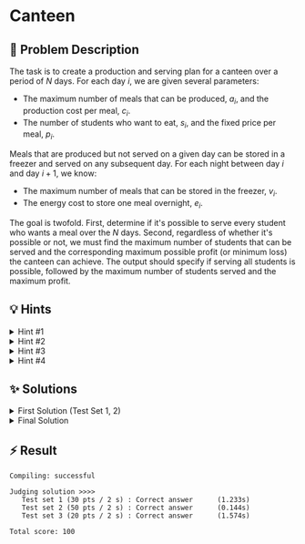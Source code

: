 # Canteen

## 📝 Problem Description

The task is to create a production and serving plan for a canteen over a period of $N$ days. For each day $i$, we are given several parameters:
*   The maximum number of meals that can be produced, $a_i$, and the production cost per meal, $c_i$.
*   The number of students who want to eat, $s_i$, and the fixed price per meal, $p_i$.

Meals that are produced but not served on a given day can be stored in a freezer and served on any subsequent day. For each night between day $i$ and day $i+1$, we know:
*   The maximum number of meals that can be stored in the freezer, $v_i$.
*   The energy cost to store one meal overnight, $e_i$.

The goal is twofold. First, determine if it's possible to serve every student who wants a meal over the $N$ days. Second, regardless of whether it's possible or not, we must find the maximum number of students that can be served and the corresponding maximum possible profit (or minimum loss) the canteen can achieve. The output should specify if serving all students is possible, followed by the maximum number of students served and the maximum profit.

## 💡 Hints

<details>
<summary>Hint #1</summary>
This problem involves managing a resource (meals) that flows through a system over time. Meals are created (production), consumed (by students), and can be passed from one day to the next (storage). This structure suggests modeling the problem as a network where we need to optimize the flow of this resource.
</details>
<details>
<summary>Hint #2</summary>
This problem can be effectively modeled as a flow network. Consider what the nodes, edges, capacities, and costs in such a network could represent. How can you model the progression of days? Each day could be a node, and edges could represent production, consumption, and storage between days.
</details>
<details>
<summary>Hint #3</summary>
The objective is to serve the maximum number of students (which is equivalent to maximizing the flow of meals to students) while also maximizing profit (which is equivalent to minimizing total cost). This dual objective is the hallmark of a **Min-Cost Max-Flow** problem. Think carefully about how to represent profit within a cost-minimization framework. A common technique is to model revenue as a negative cost.
</details>
<details>
<summary>Hint #4</summary>
Standard algorithms for Min-Cost Max-Flow can be inefficient if the graph contains edges with negative costs. The cycle-canceling algorithm, which handles such cases, is often too slow for larger constraints. Is it possible to remodel the problem to eliminate negative costs? Instead of maximizing profit directly, consider minimizing "costs" plus "lost opportunity." For example, if the maximum possible price for a meal is $P_{max}$, selling a meal for price $p_i$ can be viewed as incurring a cost of $P_{max} - p_i$. This transformation can make all edge weights non-negative, allowing for more efficient algorithms.
</details>

## ✨ Solutions

<details>
<summary>First Solution (Test Set 1, 2)</summary>
This problem can be modeled as a **Min-Cost Max-Flow** problem. We want to maximize the number of served students (the "flow") while maximizing the profit (which is equivalent to minimizing the "cost").

### Graph Construction

We construct a flow network with a source node `S`, a sink node `T`, and one node for each of the $N$ days. The edges will represent the production, consumption, and storage of meals.

1.  **Nodes:**
    *   A source node `S`.
    *   A sink node `T`.
    *   $N$ nodes, one for each day $i \in \{0, 1, \dots, N-1\}$.

2.  **Edges:**
    *   **Production:** For each day $i$, we add an edge from `S` to node $i$. This represents the meals produced on that day.
        *   **Capacity:** $a_i$ (the maximum number of meals that can be produced).
        *   **Cost:** $c_i$ (the cost to produce one meal).
    *   **Consumption:** For each day $i$, we add an edge from node $i$ to `T`. This represents meals being sold to students.
        *   **Capacity:** $s_i$ (the number of students wanting a meal).
        *   **Cost:** $-p_i$. We use a negative cost to model the revenue (profit) from selling a meal. Minimizing a negative profit is equivalent to maximizing it.
    *   **Storage (Freezer):** For each day $i$ from $0$ to $N-2$, we add an edge from node $i$ to node $i+1$. This represents storing leftover meals overnight.
        *   **Capacity:** $v_i$ (the freezer's capacity).
        *   **Cost:** $e_i$ (the cost to freeze one meal).

<center>
<img src="https://i.imgur.com/vH9J0yA.png" alt="Graph model for the Canteen problem" width="600"/>
<em>A visual representation of the graph for N=3 days.</em>
</center>

### Algorithm

After constructing the graph, we can find the min-cost max-flow. Since our graph has negative edge weights (due to the profit edges), we cannot use simpler algorithms that require non-negative weights. A common approach for graphs with negative weights is:
1.  Compute the maximum flow from `S` to `T`, for instance, using a push-relabel algorithm. This gives us the maximum number of students we can serve.
2.  Run a cycle-canceling algorithm on the residual graph to find a flow with the same value but minimum cost.

The maximum flow value corresponds to the total number of students served ($S$). The minimum cost found represents the total net cost. Since we modeled profit as negative cost, the maximum profit ($P$) is simply the negation of the minimum cost calculated by the algorithm.

This approach is correct and will pass the first two test sets, but the `cycle_canceling` algorithm can be too slow for the largest constraints.

```cpp
#include<iostream>
#include<vector>

#include <boost/graph/adjacency_list.hpp>
#include <boost/graph/cycle_canceling.hpp>
#include <boost/graph/push_relabel_max_flow.hpp>
#include <boost/graph/successive_shortest_path_nonnegative_weights.hpp>
#include <boost/graph/find_flow_cost.hpp>

typedef boost::adjacency_list_traits<boost::vecS, boost::vecS, boost::directedS> traits;
typedef boost::adjacency_list<boost::vecS, boost::vecS, boost::directedS, boost::no_property,
                              boost::property<boost::edge_capacity_t, long,
                              boost::property<boost::edge_residual_capacity_t, long,
                              boost::property<boost::edge_reverse_t, traits::edge_descriptor,
                              boost::property <boost::edge_weight_t, long>>>>> graph;

typedef boost::graph_traits<graph>::edge_descriptor edge_desc;
typedef boost::graph_traits<graph>::out_edge_iterator out_edge_it;

class edge_adder {
 graph &G;

 public:
  explicit edge_adder(graph &G) : G(G) {}
  void add_edge(int from, int to, long capacity, long cost) {
    auto c_map = boost::get(boost::edge_capacity, G);
    auto r_map = boost::get(boost::edge_reverse, G);
    auto w_map = boost::get(boost::edge_weight, G);
    const edge_desc e = boost::add_edge(from, to, G).first;
    const edge_desc rev_e = boost::add_edge(to, from, G).first;
    c_map[e] = capacity;
    c_map[rev_e] = 0;
    r_map[e] = rev_e;
    r_map[rev_e] = e;
    w_map[e] = cost;
    w_map[rev_e] = -cost;
  }
};

void solve() {
  int n; std::cin >> n;
  int total_n_students = 0;
  
  std::vector<int> production_capacity(n);
  std::vector<int> production_cost(n);
  std::vector<int> n_students(n);
  std::vector<int> menu_price(n);
  std::vector<int> freezer_capacity(n - 1);
  std::vector<int> freezer_cost(n - 1);
  
  for(int i = 0; i < n; ++i) {
    std::cin >> production_capacity[i] >> production_cost[i];
  }
  for(int i = 0; i < n; ++i) {
    std::cin >> n_students[i] >> menu_price[i];
    total_n_students += n_students[i];
  }
  for(int i = 0; i < n-1; ++i) {
    std::cin >> freezer_capacity[i] >> freezer_cost[i];
  }
  
  // Create a graph with N day-nodes, plus a source and a sink
  graph G(n + 2);
  edge_adder adder(G);
  const int v_source = n;
  const int v_sink = n + 1;
  
  // Add edges for production, consumption, and storage
  for(int i = 0; i < n; ++i) {
    adder.add_edge(v_source, i, production_capacity[i], production_cost[i]);
    adder.add_edge(i, v_sink, n_students[i], -menu_price[i]);
  }
  
  for(int i = 0; i < n-1; ++i) {
    adder.add_edge(i, i+1, freezer_capacity[i], freezer_cost[i]);
  }
  
  // Calculate Min-Cost Max-Flow
  long flow = boost::push_relabel_max_flow(G, v_source, v_sink);
  boost::cycle_canceling(G);
  long cost = boost::find_flow_cost(G);
  
  if (total_n_students > flow) {
    std::cout << "impossible ";
  } else {
    std::cout << "possible ";
  }
  std::cout << flow << " " << -cost << std::endl;
}

int main() {
  std::ios_base::sync_with_stdio(false);
  int n_tests; std::cin >> n_tests;
  while(n_tests--) {
    solve();
  }
}
```
</details>
<details>
<summary>Final Solution</summary>
The previous solution is too slow for the final test set because `boost::cycle_canceling` is needed for graphs with negative edge weights, and it can have poor worst-case performance. To achieve the required speed-up, we must eliminate these negative costs.

### Cost Transformation

The negative costs arise from modeling profit ($-p_i$) on the edges from day nodes to the sink. We can reframe the problem from "maximizing profit" to "minimizing total expense and opportunity cost."

Let's define a maximum possible price for a meal, $P_{max}$. Based on the problem constraints, the price per menu is at most 20, so we can set $P_{max} = 20$.

Instead of an edge from day $i$ to the sink having a *negative cost* of $-p_i$, we can give it a *positive cost* of $P_{max} - p_i$. This value represents the "opportunity cost" or "lost revenue" from selling the meal at price $p_i$ instead of the maximum possible price $P_{max}$.

With this change, all edge costs in the graph are now non-negative:
*   Production cost $c_i \ge 0$.
*   Freezer cost $e_i \ge 0$.
*   Opportunity cost $20 - p_i \ge 0$ (since $p_i \le 20$).

### New Profit Calculation

The algorithm now minimizes the sum of production costs, freezer costs, and opportunity costs. Let this total minimum cost be $C_{min}$ for a maximum flow of $F$ meals.

$C_{min} = (\text{Total Production Cost}) + (\text{Total Freezer Cost}) + (\text{Total Opportunity Cost})$
$C_{min} = (\text{True Expenses}) + \sum_{\text{sold meals}} (P_{max} - p_i)$
$C_{min} = (\text{True Expenses}) + F \cdot P_{max} - \sum_{\text{sold meals}} p_i$
$C_{min} = (\text{True Expenses}) + F \cdot P_{max} - (\text{True Revenue})$

Since `True Profit = True Revenue - True Expenses`, we can rearrange the equation:
$C_{min} = -(\text{True Profit}) + F \cdot P_{max}$

Therefore, the actual maximum profit can be recovered with the formula:
$$ \text{Profit} = F \cdot P_{max} - C_{min} $$

### Algorithm

Because all edge weights are now non-negative, we can use a more efficient min-cost max-flow algorithm, such as `boost::successive_shortest_path_nonnegative_weights`. This algorithm is fast enough to pass all test sets. After running it, we calculate the total flow and cost to find our final answer. Note that `successive_shortest_path_nonnegative_weights` does not return the flow value, so we must compute it manually by inspecting the flow on the edges leaving the source.

```cpp
#include<iostream>
#include<vector>

#include <boost/graph/adjacency_list.hpp>
#include <boost/graph/cycle_canceling.hpp>
#include <boost/graph/push_relabel_max_flow.hpp>
#include <boost/graph/successive_shortest_path_nonnegative_weights.hpp>
#include <boost/graph/find_flow_cost.hpp>

typedef boost::adjacency_list_traits<boost::vecS, boost::vecS, boost::directedS> traits;
typedef boost::adjacency_list<boost::vecS, boost::vecS, boost::directedS, boost::no_property,
                              boost::property<boost::edge_capacity_t, long,
                              boost::property<boost::edge_residual_capacity_t, long,
                              boost::property<boost::edge_reverse_t, traits::edge_descriptor,
                              boost::property <boost::edge_weight_t, long>>>>> graph;

typedef boost::graph_traits<graph>::edge_descriptor edge_desc;
typedef boost::graph_traits<graph>::out_edge_iterator out_edge_it;

class edge_adder {
 graph &G;

 public:
  explicit edge_adder(graph &G) : G(G) {}
  void add_edge(int from, int to, long capacity, long cost) {
    auto c_map = boost::get(boost::edge_capacity, G);
    auto r_map = boost::get(boost::edge_reverse, G);
    auto w_map = boost::get(boost::edge_weight, G);
    const edge_desc e = boost::add_edge(from, to, G).first;
    const edge_desc rev_e = boost::add_edge(to, from, G).first;
    c_map[e] = capacity;
    c_map[rev_e] = 0;
    r_map[e] = rev_e;
    r_map[rev_e] = e;
    w_map[e] = cost;
    w_map[rev_e] = -cost;
  }
};

void solve() {
  int n; std::cin >> n;
  int total_n_students = 0;
  
  std::vector<int> production_capacity(n);
  std::vector<int> production_cost(n);
  std::vector<int> n_students(n);
  std::vector<int> menu_price(n);
  std::vector<int> freezer_capacity(n - 1);
  std::vector<int> freezer_cost(n - 1);
  
  for(int i = 0; i < n; ++i) {
    std::cin >> production_capacity[i] >> production_cost[i];
  }
  for(int i = 0; i < n; ++i) {
    std::cin >> n_students[i] >> menu_price[i];
    total_n_students += n_students[i];
  }
  for(int i = 0; i < n-1; ++i) {
    std::cin >> freezer_capacity[i] >> freezer_cost[i];
  }
  
  // Create a graph with N day-nodes, plus a source and a sink
  graph G(n + 2);
  edge_adder adder(G);
  const int v_source = n;
  const int v_sink = n + 1;
  const int P_MAX = 20;
  
  // Add edges with non-negative costs
  for(int i = 0; i < n; ++i) {
    adder.add_edge(v_source, i, production_capacity[i], production_cost[i]);
    adder.add_edge(i, v_sink, n_students[i], P_MAX - menu_price[i]); // Opportunity cost
  }
  
  for(int i = 0; i < n-1; ++i) {
    adder.add_edge(i, i+1, freezer_capacity[i], freezer_cost[i]);
  }
  
  // Run the efficient algorithm for non-negative weights
  boost::successive_shortest_path_nonnegative_weights(G, v_source, v_sink);
  long cost = boost::find_flow_cost(G);

  // Calculate total flow by summing flow out of the source
  long flow = 0;
  auto c_map = boost::get(boost::edge_capacity, G);
  auto rc_map = boost::get(boost::edge_residual_capacity, G);
  out_edge_it e, eend;
  for(boost::tie(e, eend) = boost::out_edges(boost::vertex(v_source,G), G); e != eend; ++e) {
    flow += c_map[*e] - rc_map[*e];     
  }
  
  if (total_n_students > flow) {
    std::cout << "impossible ";
  } else {
    std::cout << "possible ";
  }
  // Convert the minimized cost back to maximized profit
  std::cout << flow << " " << P_MAX * flow - cost << std::endl;
}

int main() {
  std::ios_base::sync_with_stdio(false);
  int n_tests; std::cin >> n_tests;
  while(n_tests--) {
    solve();
  }
}
```
</details>

## ⚡ Result

```plaintext
Compiling: successful

Judging solution >>>>
   Test set 1 (30 pts / 2 s) : Correct answer      (1.233s)
   Test set 2 (50 pts / 2 s) : Correct answer      (0.144s)
   Test set 3 (20 pts / 2 s) : Correct answer      (1.574s)

Total score: 100
```